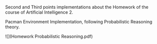 Second and Third points implementations about the Homework of the course of Artificial Intelligence 2.

Pacman Environment Implementation, following Probabilistic Reasoning theory.


![](Homework Probabilistic Reasoning.pdf)
